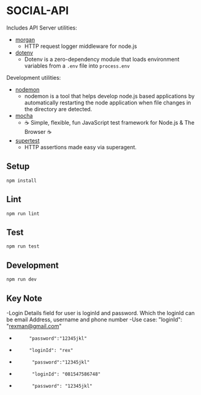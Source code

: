# SOCIAL-API

Includes API Server utilities:

* [morgan](https://www.npmjs.com/package/morgan)
  * HTTP request logger middleware for node.js
* [dotenv](https://www.npmjs.com/package/dotenv)
  * Dotenv is a zero-dependency module that loads environment variables from a `.env` file into `process.env`

Development utilities:

* [nodemon](https://www.npmjs.com/package/nodemon)
  * nodemon is a tool that helps develop node.js based applications by automatically restarting the node application when file changes in the directory are detected.
* [mocha](https://www.npmjs.com/package/mocha)
  * ☕️ Simple, flexible, fun JavaScript test framework for Node.js & The Browser ☕️
* [supertest](https://www.npmjs.com/package/supertest)
  * HTTP assertions made easy via superagent.

## Setup

```
npm install
```

## Lint

```
npm run lint
```

## Test

```
npm run test
```

## Development

```
npm run dev

```
## Key Note
-Login Details field for user is loginId and password. Which the loginId can be email Address, username and phone number
-Use case: "loginId": "rexman@gmail.com"
-          "password":"12345jkl"

-          "loginId": "rex"
-           "password":"12345jkl"

-           "loginId": "081547586748"
-           "password": "12345jkl"
            
